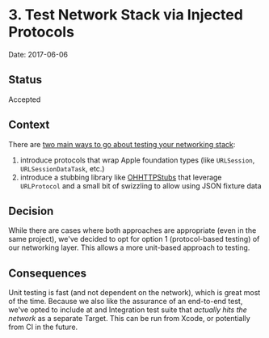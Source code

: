 # 3. Test Network Stack via Injected Protocols

Date: 2017-06-06

## Status

Accepted

## Context

There are [two main ways to go about testing your networking stack][2]: 

1. introduce protocols that wrap Apple foundation types (like `URLSession`,
   `URLSessionDataTask`, etc.)
2. introduce a stubbing library like [OHHTTPStubs][1] that leverage
   `URLProtocol` and a small bit of swizzling to allow using JSON fixture data

## Decision

While there are cases where both approaches are appropriate (even in the same
project), we've decided to opt for option 1 (protocol-based testing) of our
networking layer. This allows a more unit-based approach to testing.

## Consequences

Unit testing is fast (and not dependent on the network), which is great most of
the time. Because we also like the assurance of an end-to-end test, we've opted
to include at and Integration test suite that _actually hits the network_ as a
separate Target. This can be run from Xcode, or potentially from CI in the
future.

[1]: https://github.com/AliSoftware/OHHTTPStubs
[2]: https://fatalerror.fm/episodes/2017/2/13/17-testing-your-network-layer

